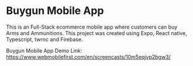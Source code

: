 # Buygun Mobile App

This is an Full-Stack ecommerce mobile app where customers can buy Arms and Ammunitions. This project was created using Expo, React native, Typescript, twrnc and Firebase.

Buygun Mobile App Demo Link: https://www.webmobilefirst.com/en/screencasts/10m5eqjvp2bgw3/              

